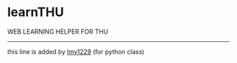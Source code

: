 # learnTHU
WEB LEARNING HELPER FOR THU


----
this line is added by <a href="github.com/lmy1229">lmy1229</a> (for python class)